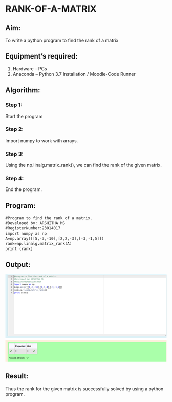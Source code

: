 # RANK-OF-A-MATRIX
## Aim:
To write a python program to find the rank of a matrix
## Equipment’s required:
1. 	Hardware – PCs
2. 	Anaconda – Python 3.7 Installation / Moodle-Code Runner
## Algorithm:
### Step 1: 
Start the program
### Step 2: 
Import numpy to work with arrays.
### Step 3: 
Using the np.linalg.matrix_rank(), we can find the rank of the given matrix.
### Step 4: 
End the program.
## Program:
```
#Program to find the rank of a matrix.
#Developed by: ARSHITHA MS
#RegisterNumber:23014017
import numpy as np
A=np.array([[5,-3,-10],[2,2,-3],[-3,-1,5]])
rank=np.linalg.matrix_rank(A)
print (rank)
```
## Output:
![Output](rank.png)
## Result:
Thus the rank for the given matrix is successfully solved by  using a python program.

